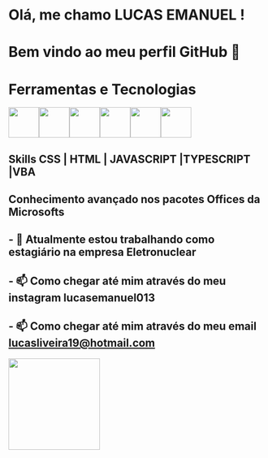 # Olá, me chamo LUCAS EMANUEL ! 
# Bem vindo ao meu perfil GitHub 👋

# Ferramentas e Tecnologias

<img src="https://cdn.jsdelivr.net/gh/devicons/devicon/icons/typescript/typescript-original.svg" width="60" height="60" /><img src="https://cdn.jsdelivr.net/gh/devicons/devicon/icons/c/c-original.svg" width="60" height="60" /><img src="https://cdn.jsdelivr.net/gh/devicons/devicon/icons/csharp/csharp-original.svg" width="60" height="60" /><img src="https://cdn.jsdelivr.net/gh/devicons/devicon/icons/javascript/javascript-original.svg" width="60" height="60" /><img src="https://cdn.jsdelivr.net/gh/devicons/devicon/icons/anaconda/anaconda-original.svg" width="60" height="60" /><img src="https://cdn.jsdelivr.net/gh/devicons/devicon/icons/microsoftsqlserver/microsoftsqlserver-plain-wordmark.svg" width="60" height="60" />


## Skills CSS | HTML | JAVASCRIPT |TYPESCRIPT |VBA 

## Conhecimento avançado nos pacotes Offices da Microsofts


## - 🔭 Atualmente estou trabalhando como estagiário na empresa Eletronuclear
## - 📫 Como chegar até mim através do meu instagram lucasemanuel013
## - 📫 Como chegar até mim através do meu email lucasliveira19@hotmail.com

<div>
<a href="https://github.com/lucasemanuel013">
<img height="180em" src="https://github-readme-stats.vercel.app/api?username=lucasemanuel013&show_icons=true&theme=dracula&include_all_commits=true&count_private=true"/>
</div>

 


